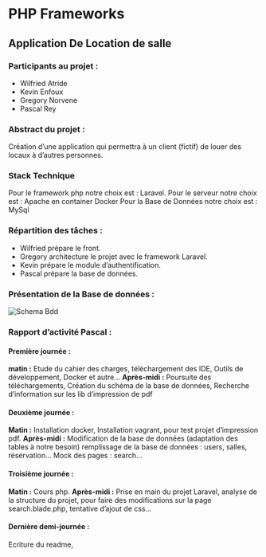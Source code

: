 # PHP Frameworks
## Application De Location de salle
### Participants au projet :
- Wilfried Atride
- Kevin Enfoux
- Gregory Norvene
- Pascal Rey
### Abstract du projet :
Création d’une application qui permettra à un client (fictif) de louer des locaux à d’autres personnes.
### Stack Technique
Pour le framework php notre choix est : Laravel.
Pour le serveur notre choix est : Apache en container Docker
Pour la Base de Données notre choix est : MySql
### Répartition des tâches :
- Wilfried prépare le front.
- Gregory architecture le projet avec le framework Laravel.
- Kevin prépare le module d’authentification.
- Pascal prépare la base de données.
### Présentation de la Base de données :
![Schema Bdd](https://github.com/Baelgar/Laravel_Group_Projet/doc/SchemaBdd.png)

### Rapport d’activité Pascal :
#### Première journée :
__matin :__ Etude du cahier des charges, téléchargement des IDE, Outils de développement, Docker et autre…
__Après-midi :__ Poursuite des téléchargements,
Création du schéma de la base de données,
Recherche d’information sur les lib d’impression de pdf

#### Deuxième journée :
__Matin :__ Installation docker, Installation vagrant, pour test projet d’impression pdf.
__Après-midi :__
Modification de la base de données (adaptation des tables à notre besoin)
remplissage de la base de données : users, salles, réservation...
Mock des pages : search...
#### Troisième journée :
__Matin :__ Cours php.
__Après-midi :__ Prise en main du projet Laravel, analyse de la structure du projet, pour faire des modifications sur la page search.blade.php, tentative d’ajout de css...
#### Dernière demi-journée :
Ecriture du readme,

